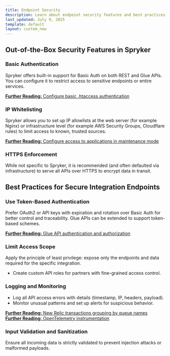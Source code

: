 ```yaml
---
title: Endpoint Security
description: Learn about endpoint security features and best practices for securing integration endpoints in Spryker, including authentication, IP whitelisting, HTTPS enforcement, and monitoring.
last_updated: July 9, 2025
template: default
layout: custom_new
---
```


## Out-of-the-Box Security Features in Spryker

### Basic Authentication

Spryker offers built-in support for Basic Auth on both REST and Glue APIs. You can configure it to restrict access to sensitive endpoints or entire services.

<a class="fl_cont" href="/docs/scos/dev/howtos/htaccess-authentication.html">
  <div class="fl_icon">
    <i class="icon-article"></i>
  </div>
  <div class="fl_text"><strong>Further Reading:</strong> Configure basic .htaccess authentication</div>
</a>


### IP Whitelisting

Spryker allows you to set up IP allowlists at the web server (for example Nginx) or infrastructure level (for example AWS Security Groups, Cloudflare rules) to limit access to known, trusted sources.

<a class="fl_cont" href="/docs/scos/dev/operations/maintenance-mode.html">
  <div class="fl_icon">
    <i class="icon-article"></i>
  </div>
  <div class="fl_text"><strong>Further Reading:</strong> Configure access to applications in maintenance mode</div>
</a>


### HTTPS Enforcement

While not specific to Spryker, it is recommended (and often defaulted via infrastructure) to serve all APIs over HTTPS to encrypt data in transit.


## Best Practices for Secure Integration Endpoints

### Use Token-Based Authentication

Prefer OAuth2 or API keys with expiration and rotation over Basic Auth for better control and traceability. Glue APIs can be extended to support token-based schemes.

<a class="fl_cont" href="/docs/pbc/all/api-management/glue-api/glue-api-authentication-and-authorization.html">
  <div class="fl_icon">
    <i class="icon-article"></i>
  </div>
  <div class="fl_text"><strong>Further Reading:</strong> Glue API authentication and authorization</div>
</a>

### Limit Access Scope

Apply the principle of least privilege: expose only the endpoints and data required for the specific integration.
- Create custom API roles for partners with fine-grained access control.

### Logging and Monitoring

- Log all API access errors with details (timestamp, IP, headers, payload).
- Monitor unusual patterns and set up alerts for suspicious behavior.

<a class="fl_cont" href="/docs/scos/dev/operations/monitoring/new-relic.html">
  <div class="fl_icon">
    <i class="icon-article"></i>
  </div>
  <div class="fl_text"><strong>Further Reading:</strong> New Relic transactions grouping by queue names</div>
</a>

<a class="fl_cont" href="/docs/scos/dev/operations/monitoring/open-telemetry.html">
  <div class="fl_icon">
    <i class="icon-article"></i>
  </div>
  <div class="fl_text"><strong>Further Reading:</strong> OpenTelemetry instrumentation</div>
</a>

### Input Validation and Sanitization

Ensure all incoming data is strictly validated to prevent injection attacks or malformed payloads.
